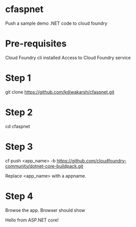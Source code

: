 # cfaspnet
Push a sample demo .NET code to cloud foundry

# Pre-requisites
Cloud Foundry cli installed
Access to Cloud Foundry service

# Step 1
git clone https://github.com/kdiwakarsh/cfaspnet.git

# Step 2
cd cfaspnet

# Step 3

cf push <app_name> -b https://github.com/cloudfoundry-community/dotnet-core-buildpack.git

Replace <app_name> with a appname.

# Step 4

Browse the app. Browser should show 

Hello from ASP.NET core!




